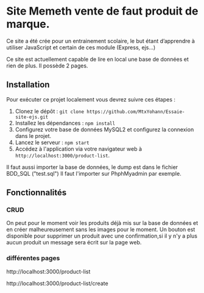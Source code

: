 # Site Memeth vente de faut produit de marque.

Ce site a été crée pour un entrainement scolaire, le but étant d’apprendre à utiliser JavaScript et certain de ces module (Express, ejs…)

Ce site est actuellement capable de lire en local une base de données et rien de plus.
Il possède 2 pages.

## Installation 

Pour exécuter ce projet localement vous devrez suivre ces étapes :

1. Clonez le dépôt : `git clone https://github.com/MtxYohann/Essaie-site-ejs.git`
2. Installez les dépendances : `npm install`
3. Configurez votre base de données MySQL2 et configurez la connexion dans le projet.
4. Lancez le serveur : `npm start`
5. Accédez à l'application via votre navigateur web à `http://localhost:3000/product-list`.

Il faut aussi importer la base de données, le dump est dans le fichier BDD_SQL ("test.sql")
Il faut l'importer sur PhphMyadmin par exemple.

## Fonctionnalités

### CRUD

On peut pour le moment voir les produits déjà mis sur la base de données et en créer malheureusement sans les images pour le moment. Un bouton est disponible pour supprimer un produit avec une confirmation,si il y n'y a plus aucun produit un message sera écrit sur la page web.

### différentes pages 

http://localhost:3000/product-list

http://localhost:3000/product-list/create